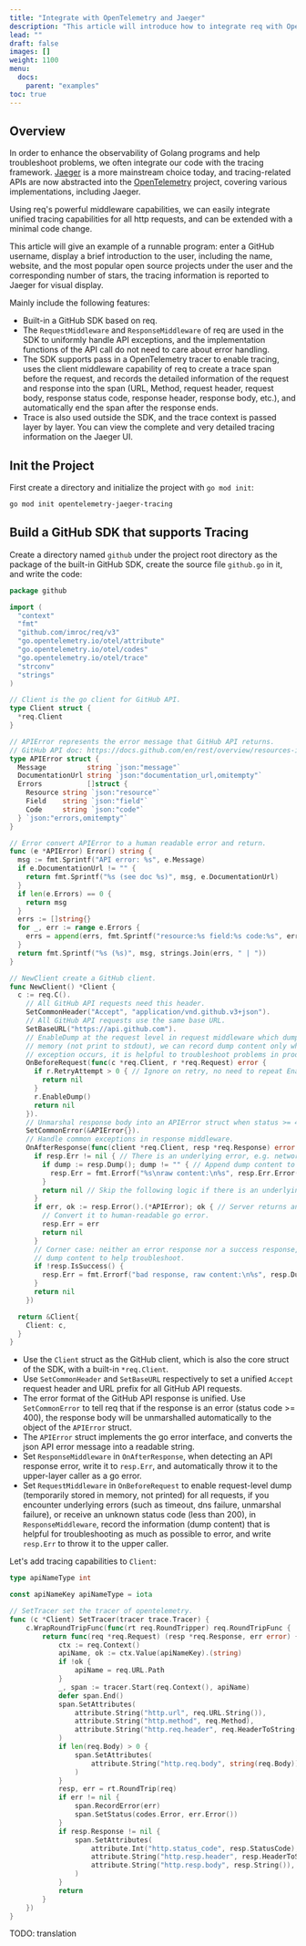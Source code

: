 ```yaml
---
title: "Integrate with OpenTelemetry and Jaeger"
description: "This article will introduce how to integrate req with OpenTelemetry and Jaeger"
lead: ""
draft: false
images: []
weight: 1100
menu:
  docs:
    parent: "examples"
toc: true
---
```


## Overview

In order to enhance the observability of Golang programs and help troubleshoot problems, we often integrate our code with the tracing framework. [Jaeger](https://www.jaegertracing.io/) is a more mainstream choice today, and tracing-related APIs are now abstracted into the [OpenTelemetry](https://opentelemetry.io/docs/instrumentation/go/getting-started/) project, covering various implementations, including Jaeger.

Using req's powerful middleware capabilities, we can easily integrate unified tracing capabilities for all http requests, and can be extended with a minimal code change.

This article will give an example of a runnable program: enter a GitHub username, display a brief introduction to the user, including the name, website, and the most popular open source projects under the user and the corresponding number of stars, the tracing information is reported to Jaeger for visual display.

Mainly include the following features:

* Built-in a GitHub SDK based on req.
* The `RequestMiddleware` and `ResponseMiddleware` of req are used in the SDK to uniformly handle API exceptions, and the implementation functions of the API call do not need to care about error handling.
* The SDK supports pass in a OpenTelemetry tracer to enable tracing, uses the client middleware capability of req to create a trace span before the request, and records the detailed information of the request and response into the span (URL, Method, request header, request body, response status code, response header, response body, etc.), and automatically end the span after the response ends.
* Trace is also used outside the SDK, and the trace context is passed layer by layer. You can view the complete and very detailed tracing information on the Jaeger UI.

## Init the Project

First create a directory and initialize the project with `go mod init`:

```bash
go mod init opentelemetry-jaeger-tracing
```

## Build a GitHub SDK that supports Tracing

Create a directory named `github` under the project root directory as the package of the built-in GitHub SDK, create the source file `github.go` in it, and write the code:

```go
package github

import (
  "context"
  "fmt"
  "github.com/imroc/req/v3"
  "go.opentelemetry.io/otel/attribute"
  "go.opentelemetry.io/otel/codes"
  "go.opentelemetry.io/otel/trace"
  "strconv"
  "strings"
)

// Client is the go client for GitHub API.
type Client struct {
  *req.Client
}

// APIError represents the error message that GitHub API returns.
// GitHub API doc: https://docs.github.com/en/rest/overview/resources-in-the-rest-api#client-errors
type APIError struct {
  Message          string `json:"message"`
  DocumentationUrl string `json:"documentation_url,omitempty"`
  Errors           []struct {
    Resource string `json:"resource"`
    Field    string `json:"field"`
    Code     string `json:"code"`
  } `json:"errors,omitempty"`
}

// Error convert APIError to a human readable error and return.
func (e *APIError) Error() string {
  msg := fmt.Sprintf("API error: %s", e.Message)
  if e.DocumentationUrl != "" {
    return fmt.Sprintf("%s (see doc %s)", msg, e.DocumentationUrl)
  }
  if len(e.Errors) == 0 {
    return msg
  }
  errs := []string{}
  for _, err := range e.Errors {
    errs = append(errs, fmt.Sprintf("resource:%s field:%s code:%s", err.Resource, err.Field, err.Code))
  }
  return fmt.Sprintf("%s (%s)", msg, strings.Join(errs, " | "))
}

// NewClient create a GitHub client.
func NewClient() *Client {
  c := req.C().
    // All GitHub API requests need this header.
    SetCommonHeader("Accept", "application/vnd.github.v3+json").
    // All GitHub API requests use the same base URL.
    SetBaseURL("https://api.github.com").
    // EnableDump at the request level in request middleware which dump content into
    // memory (not print to stdout), we can record dump content only when unexpected
    // exception occurs, it is helpful to troubleshoot problems in production.
    OnBeforeRequest(func(c *req.Client, r *req.Request) error {
      if r.RetryAttempt > 0 { // Ignore on retry, no need to repeat EnableDump.
        return nil
      }
      r.EnableDump()
      return nil
    }).
    // Unmarshal response body into an APIError struct when status >= 400.
    SetCommonError(&APIError{}).
    // Handle common exceptions in response middleware.
    OnAfterResponse(func(client *req.Client, resp *req.Response) error {
      if resp.Err != nil { // There is an underlying error, e.g. network error or unmarshal error(SetResult or SetError was invoked before).
        if dump := resp.Dump(); dump != "" { // Append dump content to original underlying error to help troubleshoot.
          resp.Err = fmt.Errorf("%s\nraw content:\n%s", resp.Err.Error(), resp.Dump())
        }
        return nil // Skip the following logic if there is an underlying error.
      }
      if err, ok := resp.Error().(*APIError); ok { // Server returns an error message.
        // Convert it to human-readable go error.
        resp.Err = err
        return nil
      }
      // Corner case: neither an error response nor a success response,
      // dump content to help troubleshoot.
      if !resp.IsSuccess() {
        resp.Err = fmt.Errorf("bad response, raw content:\n%s", resp.Dump())
      }
      return nil
    })

  return &Client{
    Client: c,
  }
}
```

* Use the `Client` struct as the GitHub client, which is also the core struct of the SDK, with a built-in `*req.Client`.
* Use `SetCommonHeader` and `SetBaseURL` respectively to set a unified `Accept` request header and URL prefix for all GitHub API requests.
* The error format of the GitHub API response is unified. Use `SetCommonError` to tell req that if the response is an error (status code >= 400), the response body will be unmarshalled automatically to the object of the `APIError` struct.
* The `APIError` struct implements the go error interface, and converts the json API error message into a readable string.
* Set `ResponseMiddleware` in `OnAfterResponse`, when detecting an API response error, write it to `resp.Err`, and automatically throw it to the upper-layer caller as a go error.
* Set `RequestMiddleware` in `OnBeforeRequest` to enable request-level dump (temporarily stored in memory, not printed) for all requests, if you encounter underlying errors (such as timeout, dns failure, unmarshal failure), or receive an unknown status code (less than 200), in `ResponseMiddleware`, record the information (dump content) that is helpful for troubleshooting as much as possible to error, and write `resp.Err` to throw it to the upper caller.

Let's add tracing capabilities to `Client`:

```go
type apiNameType int

const apiNameKey apiNameType = iota

// SetTracer set the tracer of opentelemetry.
func (c *Client) SetTracer(tracer trace.Tracer) {
    c.WrapRoundTripFunc(func(rt req.RoundTripper) req.RoundTripFunc {
        return func(req *req.Request) (resp *req.Response, err error) {
            ctx := req.Context()
            apiName, ok := ctx.Value(apiNameKey).(string)
            if !ok {
                apiName = req.URL.Path
            }
            _, span := tracer.Start(req.Context(), apiName)
            defer span.End()
            span.SetAttributes(
                attribute.String("http.url", req.URL.String()),
                attribute.String("http.method", req.Method),
                attribute.String("http.req.header", req.HeaderToString()),
            )
            if len(req.Body) > 0 {
                span.SetAttributes(
                    attribute.String("http.req.body", string(req.Body)),
                )
            }
            resp, err = rt.RoundTrip(req)
            if err != nil {
                span.RecordError(err)
                span.SetStatus(codes.Error, err.Error())
            }
            if resp.Response != nil {
                span.SetAttributes(
                    attribute.Int("http.status_code", resp.StatusCode),
                    attribute.String("http.resp.header", resp.HeaderToString()),
                    attribute.String("http.resp.body", resp.String()),
                )
            }
            return
        }
    })
}
```

TODO: translation
